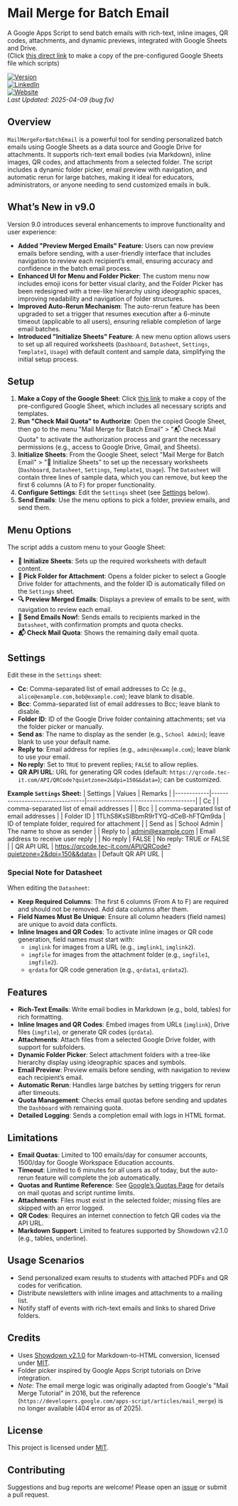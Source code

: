 # Mail Merge for Batch Email

A Google Apps Script to send batch emails with rich-text, inline images, QR codes, attachments, and dynamic previews, integrated with Google Sheets and Drive.  
(Click [this direct link](https://docs.google.com/spreadsheets/u/0/d/1u-99RviC_9bjV_RnYVvloFawD2VCyq1AR9X-Z8meRzc/copy) to make a copy of the pre-configured Google Sheets file which scripts)

[![Version](https://img.shields.io/badge/version-9.0.1-F1C40F)](https://docs.google.com/spreadsheets/u/0/d/1u-99RviC_9bjV_RnYVvloFawD2VCyq1AR9X-Z8meRzc/copy)  
[![LinkedIn](https://img.shields.io/badge/LinkedIn-Charlotte%20Lau-0288D1?logo=linkedin)](https://www.linkedin.com/in/charlotte-lau-hk/)  
[![Website](https://img.shields.io/badge/Website-syclau.hk-D81B60)](https://www.syclau.hk)  
*Last Updated: 2025-04-09 (bug fix)*

## Overview

`MailMergeForBatchEmail` is a powerful tool for sending personalized batch emails using Google Sheets as a data source and Google Drive for attachments. It supports rich-text email bodies (via Markdown), inline images, QR codes, and attachments from a selected folder. The script includes a dynamic folder picker, email preview with navigation, and automatic rerun for large batches, making it ideal for educators, administrators, or anyone needing to send customized emails in bulk.

## What’s New in v9.0

Version 9.0 introduces several enhancements to improve functionality and user experience:

- **Added "Preview Merged Emails" Feature**: Users can now preview emails before sending, with a user-friendly interface that includes navigation to review each recipient’s email, ensuring accuracy and confidence in the batch email process.
- **Enhanced UI for Menu and Folder Picker**: The custom menu now includes emoji icons for better visual clarity, and the Folder Picker has been redesigned with a tree-like hierarchy using ideographic spaces, improving readability and navigation of folder structures.
- **Improved Auto-Rerun Mechanism**: The auto-rerun feature has been upgraded to set a trigger that resumes execution after a 6-minute timeout (applicable to all users), ensuring reliable completion of large email batches.
- **Introduced "Initialize Sheets" Feature**: A new menu option allows users to set up all required worksheets (`Dashboard`, `Datasheet`, `Settings`, `Template1`, `Usage`) with default content and sample data, simplifying the initial setup process.

## Setup

1. **Make a Copy of the Google Sheet**: Click [this link](https://docs.google.com/spreadsheets/u/0/d/1u-99RviC_9bjV_RnYVvloFawD2VCyq1AR9X-Z8meRzc/copy) to make a copy of the pre-configured Google Sheet, which includes all necessary scripts and templates.
2. **Run "Check Mail Quota" to Authorize**:
Open the copied Google Sheet, then go to the menu "Mail Merge for Batch Email" > "📬 Check Mail Quota" to activate the authorization process and grant the necessary permissions (e.g., access to Google Drive, Gmail, and Sheets).
3. **Initialize Sheets**:
From the Google Sheet, select "Mail Merge for Batch Email" > "📑 Initialize Sheets" to set up the necessary worksheets (`Dashboard`, `Datasheet`, `Settings`, `Template1`, `Usage`). The `Datasheet` will contain three lines of sample data, which you can remove, but keep the first 6 columns (A to F) for proper functionality.
4. **Configure Settings**:
Edit the `Settings` sheet (see [Settings](#settings) below).
5. **Send Emails**:
Use the menu options to pick a folder, preview emails, and send them.

## Menu Options

The script adds a custom menu to your Google Sheet:

- **📑 Initialize Sheets**: Sets up the required worksheets with default content.
- **📁 Pick Folder for Attachment**: Opens a folder picker to select a Google Drive folder for attachments, and the folder ID is automatically filled on the `Settings` sheet.
- **🔍 Preview Merged Emails**: Displays a preview of emails to be sent, with navigation to review each email.
- **📧 Send Emails Now!**: Sends emails to recipients marked in the `Datasheet`, with confirmation prompts and quota checks.
- **📬 Check Mail Quota**: Shows the remaining daily email quota.

## Settings

Edit these in the `Settings` sheet:
- **Cc**: Comma-separated list of email addresses to Cc (e.g., `alice@example.com,bob@example.com`); leave blank to disable.
- **Bcc**: Comma-separated list of email addresses to Bcc; leave blank to disable.
- **Folder ID**: ID of the Google Drive folder containing attachments; set via the folder picker or manually.
- **Send as**: The name to display as the sender (e.g., `School Admin`); leave blank to use your default name.
- **Reply to**: Email address for replies (e.g., `admin@example.com`); leave blank to use your email.
- **No reply**: Set to `TRUE` to prevent replies; `FALSE` to allow replies.
- **QR API URL**: URL for generating QR codes (default: `https://qrcode.tec-it.com/API/QRCode?quietzone=2&dpi=150&&data=`); can be customized.

**Example `Settings` Sheet:**
| Settings   | Values                          | Remarks                              |
|------------|---------------------------------|--------------------------------------|
| Cc         |                                 | comma-separated list of email addresses |
| Bcc        |                                 | comma-separated list of email addresses |
| Folder ID  | 1TLhS8KsSIBbmR9rTYQ-dCeB-hFTQm9da | ID of template folder, required for attachment |
| Send as    | School Admin                    | The name to show as sender           |
| Reply to   | admin@example.com               | Email address to receive user reply  |
| No reply   | FALSE                           | No reply: TRUE or FALSE              |
| QR API URL | https://qrcode.tec-it.com/API/QRCode?quietzone=2&dpi=150&&data= | Default QR API URL                   |

### Special Note for Datasheet

When editing the `Datasheet`:
- **Keep Required Columns**: The first 6 columns (From A to F) are required and should not be removed. Add data columns after them.
- **Field Names Must Be Unique**: Ensure all column headers (field names) are unique to avoid data conflicts.
- **Inline Images and QR Codes**: To activate inline images or QR code generation, field names must start with:
  - `imglink` for images from a URL (e.g., `imglink1`, `imglink2`).
  - `imgfile` for images from the attachment folder (e.g., `imgfile1`, `imgfile2`).
  - `qrdata` for QR code generation (e.g., `qrdata1`, `qrdata2`).

## Features
- **Rich-Text Emails**: Write email bodies in Markdown (e.g., bold, tables) for rich formatting.
- **Inline Images and QR Codes**: Embed images from URLs (`imglink`), Drive files (`imgfile`), or generate QR codes (`qrdata`).
- **Attachments**: Attach files from a selected Google Drive folder, with support for subfolders.
- **Dynamic Folder Picker**: Select attachment folders with a tree-like hierarchy display using ideographic spaces and symbols.
- **Email Preview**: Preview emails before sending, with navigation to review each recipient’s email.
- **Automatic Rerun**: Handles large batches by setting triggers for rerun after timeouts.
- **Quota Management**: Checks email quotas before sending and updates the `Dashboard` with remaining quota.
- **Detailed Logging**: Sends a completion email with logs in HTML format.

## Limitations
- **Email Quotas**: Limited to 100 emails/day for consumer accounts, 1500/day for Google Workspace Education accounts.
- **Timeout**: Limited to 6 minutes for all users as of today, but the auto-rerun feature will complete the job automatically.
- **Quotas and Runtime Reference**: See [Google’s Quotas Page](https://developers.google.com/apps-script/guides/services/quotas) for details on mail quotas and script runtime limits.
- **Attachments**: Files must exist in the selected folder; missing files are skipped with an error logged.
- **QR Codes**: Requires an internet connection to fetch QR codes via the API URL.
- **Markdown Support**: Limited to features supported by Showdown v2.1.0 (e.g., tables, underline).

## Usage Scenarios
- Send personalized exam results to students with attached PDFs and QR codes for verification.
- Distribute newsletters with inline images and attachments to a mailing list.
- Notify staff of events with rich-text emails and links to shared Drive folders.

## Credits
- Uses [Showdown v2.1.0](https://github.com/showdownjs/showdown) for Markdown-to-HTML conversion, licensed under [MIT](https://opensource.org/licenses/MIT).
- Folder picker inspired by Google Apps Script tutorials on Drive integration.
- *Note*: The email merge logic was originally adapted from Google's "Mail Merge Tutorial" in 2016, but the reference (`https://developers.google.com/apps-script/articles/mail_merge`) is no longer available (404 error as of 2025).

## License
This project is licensed under [MIT](LICENSE).

## Contributing
Suggestions and bug reports are welcome! Please open an [issue](https://github.com/charlotte-lau-hk/MailMergeForBatchEmail/issues) or submit a pull request.


